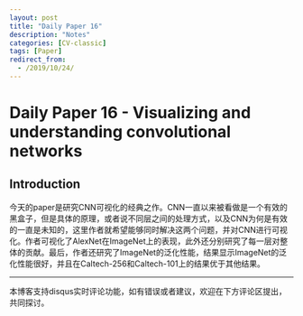 ```yaml
---
layout: post
title: "Daily Paper 16"
description: "Notes"
categories: [CV-classic]
tags: [Paper]
redirect_from:
  - /2019/10/24/
---
```


# Daily Paper 16 - Visualizing and understanding convolutional networks  

## Introduction  

今天的paper是研究CNN可视化的经典之作。CNN一直以来被看做是一个有效的黑盒子，但是具体的原理，或者说不同层之间的处理方式，以及CNN为何是有效的一直是未知的，这里作者就希望能够同时解决这两个问题，并对CNN进行可视化。作者可视化了AlexNet在ImageNet上的表现，此外还分别研究了每一层对整体的贡献。最后，作者还研究了ImageNet的泛化性能，结果显示ImageNet的泛化性能很好，并且在Caltech-256和Caltech-101上的结果优于其他结果。  




---
本博客支持disqus实时评论功能，如有错误或者建议，欢迎在下方评论区提出，共同探讨。  
